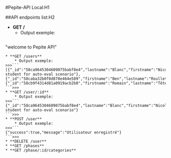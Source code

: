 #Pepite-API Local:H1

##API endpoints list:H2
* **GET /**
    * Output exemple:
>>>```
"welcome to Pepite API"
```>>>
* **GET /users**
    * Output exemple:
>>>```
[{"_id":"58ca9645304609075babf8e4","lastname":"Blanc","firstname":"Nicolas","_comment":"virgin student for auto-eval scenario"},{"_id":"58caba32b0f0d870e464e589","firstname":"Ben","lastname":"Roullet","__v":0},{"_id":"58cb9f4314d81a0919acb2b0","firstname":"Romain","lastname":"Tête","__v":0}]
```>>>
* **GET /user/:id**
    * Output exemple:
>>>```
{"_id":"58ca9645304609075babf8e4","lastname":"Blanc","firstname":"Nicolas","_comment":"virgin student for auto-eval scenario"}
```>>>
* **POST /user**
    * Output exemple:
>>>```
{"success":true,"message":"Utilisateur enregistré"}
```>>>
* **DELETE /user**
* **GET /phases**
* **GET /phase/:id/categories**
